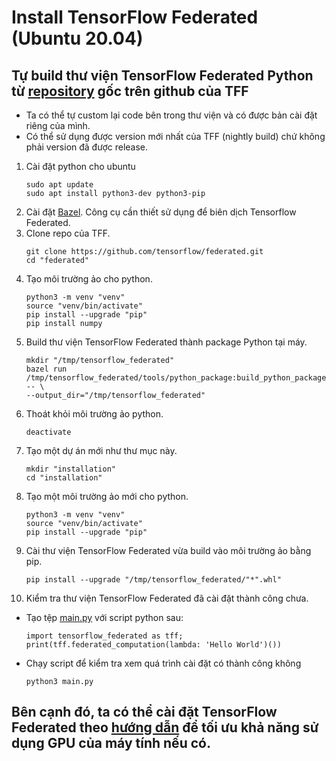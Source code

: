 # Install TensorFlow Federated (Ubuntu 20.04)
    
## Tự build thư viện TensorFlow Federated Python từ [repository](https://github.com/tensorflow/federated.git) gốc trên github của TFF

- Ta có thể tự custom lại code bên trong thư viện và có được bản cài đặt riêng của mình.
- Có thể sử dụng được version mới nhất của TFF (nightly build) chứ không phải version đã được release.

1. Cài đặt python cho ubuntu
    ```
    sudo apt update
    sudo apt install python3-dev python3-pip  
    ```
2. Cài đặt [Bazel](https://bazel.build/install).
    Công cụ cần thiết sử dụng để biên dịch Tensorflow Federated.
3. Clone repo của TFF.
    ```
    git clone https://github.com/tensorflow/federated.git
    cd "federated"
    ```
4. Tạo môi trường ảo cho python.
    ```
    python3 -m venv "venv"
    source "venv/bin/activate"
    pip install --upgrade "pip"
    pip install numpy
    ```
5. Build thư viện TensorFlow Federated thành package Python tại máy.
    ```
    mkdir "/tmp/tensorflow_federated"
    bazel run /tmp/tensorflow_federated/tools/python_package:build_python_package -- \
    --output_dir="/tmp/tensorflow_federated"
    ```
6. Thoát khỏi môi trường ảo python.
    ```
    deactivate
    ```
7. Tạo một dự án mới như thư mục này.
    ```
    mkdir "installation"
    cd "installation"
    ```
8. Tạo một môi trường ảo mới cho python.
    ```
    python3 -m venv "venv"
    source "venv/bin/activate"
    pip install --upgrade "pip"
    ```
9. Cài thư viện TensorFlow Federated vừa build vào môi trường ảo bằng pip.
    ```
    pip install --upgrade "/tmp/tensorflow_federated/"*".whl"
    ```
10. Kiểm tra thư viện TensorFlow Federated đã cài đặt thành công chưa.
+ Tạo tệp [main.py](./main.py) với script python sau:
    ```
    import tensorflow_federated as tff; 
    print(tff.federated_computation(lambda: 'Hello World')())
    ```
+ Chạy script để kiểm tra xem quá trình cài đặt có thành công không
    ```
    python3 main.py
    ```

## Bên cạnh đó, ta có thể cài đặt TensorFlow Federated theo [hướng dẫn](https://www.tensorflow.org/install/pip) để tối ưu khả năng sử dụng GPU của máy tính nếu có.
